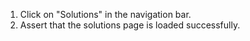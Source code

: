 1. Click on "Solutions" in the navigation bar.
2. Assert that the solutions page is loaded successfully.